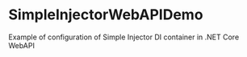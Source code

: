 # SimpleInjectorWebAPIDemo
Example of configuration of Simple Injector DI container in .NET Core WebAPI
